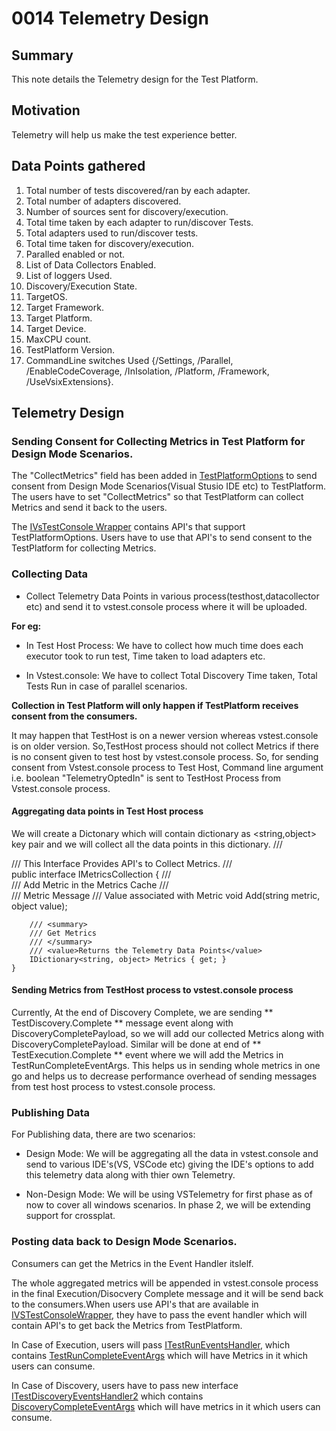 # 0014 Telemetry Design

## Summary
This note details the Telemetry design for the Test Platform.

## Motivation
Telemetry will help us make the test experience better.

## Data Points gathered
1. Total number of tests discovered/ran by each adapter.
2. Total number of adapters discovered.
3. Number of sources sent for discovery/execution.
4. Total time taken by each adapter to run/discover Tests.
5. Total adapters used to run/discover tests.
6. Total time taken for discovery/execution.
7. Paralled enabled or not.
8. List of Data Collectors Enabled.
9. List of loggers Used.
10. Discovery/Execution State.
11. TargetOS.
12. Target Framework.
13. Target Platform.
14. Target Device.
15. MaxCPU count.
16. TestPlatform Version.
17. CommandLine switches Used {/Settings, /Parallel, /EnableCodeCoverage, /InIsolation, /Platform, /Framework, /UseVsixExtensions}.

## Telemetry Design 
### Sending Consent for Collecting Metrics in Test Platform for Design Mode Scenarios.
The "CollectMetrics" field has been added in [TestPlatformOptions](https://github.com/Microsoft/vstest/blob/master/src/Microsoft.TestPlatform.ObjectModel/Client/TestPlatformOptions.cs) to send consent from Design Mode Scenarios(Visual Stusio IDE etc) to TestPlatform. The users have to set "CollectMetrics" so that TestPlatform can collect Metrics and send it back to the users.

The [IVsTestConsole Wrapper](https://github.com/Microsoft/vstest/blob/master/src/Microsoft.TestPlatform.VsTestConsole.TranslationLayer/Interfaces/IVsTestConsoleWrapper.cs) contains API's that support TestPlatformOptions. Users have to use that API's to send consent to the TestPlatform for collecting Metrics.

### Collecting Data
* Collect Telemetry Data Points in various process(testhost,datacollector etc) and send it to vstest.console process where it will be uploaded. 

**For eg:**
* In Test Host Process:
We have to collect how much time does each executor took to run test, Time taken to load adapters etc.

* In Vstest.console:
We have to collect Total Discovery Time taken, Total Tests Run in case of parallel scenarios.

**Collection in Test Platform will only happen if TestPlatform receives consent from the consumers.**

It may happen that TestHost is on a newer version whereas vstest.console is on older version. So,TestHost process should not collect Metrics if there is no consent given to test host by vstest.console process.
So, for sending consent from Vstest.console process to Test Host, Command line argument i.e. boolean "TelemetryOptedIn" is sent to TestHost Process from Vstest.console process.

#### Aggregating data points in Test Host process
We will create a Dictonary which will contain dictionary as <string,object> key pair and we will collect all the data points in this dictionary.
    /// <summary>
    /// This Interface Provides API's to Collect Metrics.
    /// </summary>
    public interface IMetricsCollection
    {
        /// <summary>
        /// Add Metric in the Metrics Cache
        /// </summary>
        /// <param name="metric">Metric Message</param>
        /// <param name="value">Value associated with Metric</param>
        void Add(string metric, object value);

        /// <summary>
        /// Get Metrics
        /// </summary>
        /// <value>Returns the Telemetry Data Points</value>
        IDictionary<string, object> Metrics { get; }
    }

#### Sending Metrics from TestHost process to vstest.console process
Currently, At the end of Discovery Complete, we are sending ** TestDiscovery.Complete ** message event along with DiscoveryCompletePayload, so we will add our collected Metrics along with DiscoveryCompletePayload. Similar will be done at end of ** TestExecution.Complete ** event where we will add the Metrics in TestRunCompleteEventArgs. This helps us in sending whole metrics in one go and helps us to decrease performance overhead of sending messages from test host process to vstest.console process.


### Publishing Data

For Publishing data, there are two scenarios:
* Design Mode: We will be aggregating all the data in vstest.console and send to various IDE's(VS, VSCode etc) giving the IDE's options to add this telemetry data along with thier own Telemetry.

* Non-Design Mode:
We will be using VSTelemetry for first phase as of now to cover all windows scenarios. In phase 2, we will be extending support for crossplat.

### Posting data back to Design Mode Scenarios.
Consumers can get the Metrics in the Event Handler itslelf.

The whole aggregated metrics will be appended in vstest.console process in the final Execution/Disocvery Complete message and it will be send back to the consumers.When users use API's that are available in [IVSTestConsoleWrapper](https://github.com/Microsoft/vstest/blob/master/src/Microsoft.TestPlatform.VsTestConsole.TranslationLayer/Interfaces/IVsTestConsoleWrapper.cs), they have to pass the event handler which will contain API's to get back the Metrics from TestPlatform.

In Case of Execution, users will pass [ITestRunEventsHandler](https://github.com/Microsoft/vstest/blob/master/src/Microsoft.TestPlatform.ObjectModel/Client/Interfaces/ITestRunEventsHandler.cs), which contains [TestRunCompleteEventArgs](https://github.com/Microsoft/vstest/blob/master/src/Microsoft.TestPlatform.ObjectModel/Client/Events/TestRunCompleteEventArgs.cs) which will have Metrics in it which users can consume.


In Case of Discovery, users have to pass new interface [ITestDiscoveryEventsHandler2](https://github.com/Microsoft/vstest/blob/master/src/Microsoft.TestPlatform.ObjectModel/Client/Interfaces/ITestDiscoveryEventsHandler2.cs) which contains [DiscoveryCompleteEventArgs](https://github.com/Microsoft/vstest/blob/master/src/Microsoft.TestPlatform.ObjectModel/Client/Events/DiscoveryCompleteEventArgs.cs) which will have metrics in it which users can consume.


